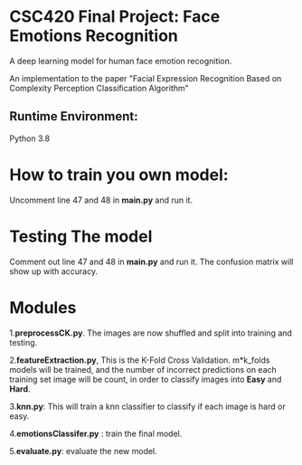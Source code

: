 # CSC420 Final Project: Face Emotions Recognition

A deep learning model for human face emotion recognition. 

An implementation to the paper "Facial Expression Recognition Based on Complexity Perception Classification Algorithm"


##  Runtime Environment: 
Python 3.8


# How to train you own model:

Uncomment line 47 and 48 in **main.py** and run it.

# Testing The model
Comment out line 47 and 48 in **main.py** and run it. The confusion matrix will show up with accuracy.

# Modules
1.**preprocessCK.py**. The images are now shuffled and split into training and testing.

2.**featureExtraction.py**, This is the K-Fold Cross Validation. 
m*k_folds models will be trained, 
and the number of incorrect predictions on each training set image will be count, 
in order to classify images into **Easy** and **Hard**. 

3.**knn.py**: This will train a knn classifier to classify if each image is hard or easy.
 
4.**emotionsClassifer.py** : train the final model.

5.**evaluate.py**: evaluate the new model.
